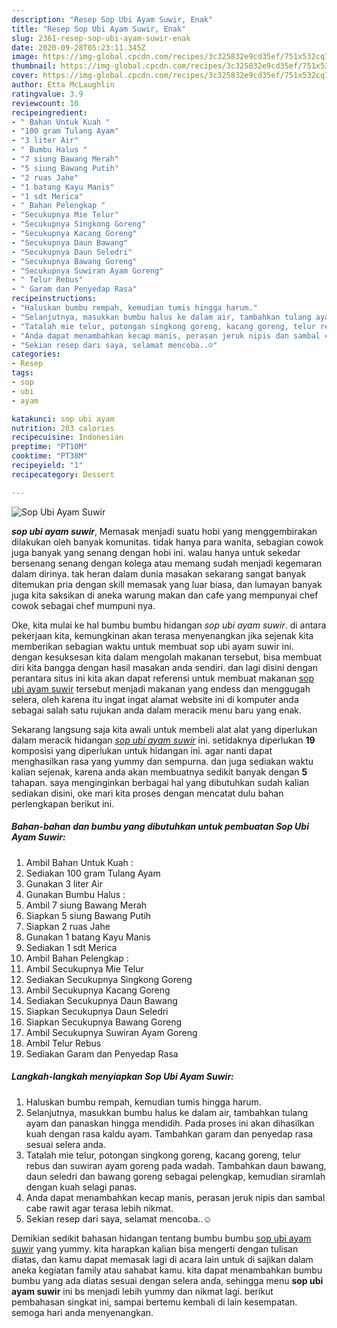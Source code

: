 ```yaml
---
description: "Resep Sop Ubi Ayam Suwir, Enak"
title: "Resep Sop Ubi Ayam Suwir, Enak"
slug: 2361-resep-sop-ubi-ayam-suwir-enak
date: 2020-09-28T05:23:11.345Z
image: https://img-global.cpcdn.com/recipes/3c325832e9cd35ef/751x532cq70/sop-ubi-ayam-suwir-foto-resep-utama.jpg
thumbnail: https://img-global.cpcdn.com/recipes/3c325832e9cd35ef/751x532cq70/sop-ubi-ayam-suwir-foto-resep-utama.jpg
cover: https://img-global.cpcdn.com/recipes/3c325832e9cd35ef/751x532cq70/sop-ubi-ayam-suwir-foto-resep-utama.jpg
author: Etta McLaughlin
ratingvalue: 3.9
reviewcount: 10
recipeingredient:
- " Bahan Untuk Kuah "
- "100 gram Tulang Ayam"
- "3 liter Air"
- " Bumbu Halus "
- "7 siung Bawang Merah"
- "5 siung Bawang Putih"
- "2 ruas Jahe"
- "1 batang Kayu Manis"
- "1 sdt Merica"
- " Bahan Pelengkap "
- "Secukupnya Mie Telur"
- "Secukupnya Singkong Goreng"
- "Secukupnya Kacang Goreng"
- "Secukupnya Daun Bawang"
- "Secukupnya Daun Seledri"
- "Secukupnya Bawang Goreng"
- "Secukupnya Suwiran Ayam Goreng"
- " Telur Rebus"
- " Garam dan Penyedap Rasa"
recipeinstructions:
- "Haluskan bumbu rempah, kemudian tumis hingga harum."
- "Selanjutnya, masukkan bumbu halus ke dalam air, tambahkan tulang ayam dan panaskan hingga mendidih. Pada proses ini akan dihasilkan kuah dengan rasa kaldu ayam. Tambahkan garam dan penyedap rasa sesuai selera anda."
- "Tatalah mie telur, potongan singkong goreng, kacang goreng, telur rebus dan suwiran ayam goreng pada wadah. Tambahkan daun bawang, daun seledri dan bawang goreng sebagai pelengkap, kemudian siramlah dengan kuah selagi panas."
- "Anda dapat menambahkan kecap manis, perasan jeruk nipis dan sambal cabe rawit agar terasa lebih nikmat."
- "Sekian resep dari saya, selamat mencoba..☺"
categories:
- Resep
tags:
- sop
- ubi
- ayam

katakunci: sop ubi ayam 
nutrition: 203 calories
recipecuisine: Indonesian
preptime: "PT10M"
cooktime: "PT38M"
recipeyield: "1"
recipecategory: Dessert

---
```



![Sop Ubi Ayam Suwir](https://img-global.cpcdn.com/recipes/3c325832e9cd35ef/751x532cq70/sop-ubi-ayam-suwir-foto-resep-utama.jpg)

<b><i>sop ubi ayam suwir</i></b>, Memasak menjadi suatu hobi yang menggembirakan dilakukan oleh banyak komunitas. tidak hanya para wanita, sebagian cowok juga banyak yang senang dengan hobi ini. walau hanya untuk sekedar bersenang senang dengan kolega atau memang sudah menjadi kegemaran dalam dirinya. tak heran dalam dunia masakan sekarang sangat banyak ditemukan pria dengan skill memasak yang luar biasa, dan lumayan banyak juga kita saksikan di aneka warung makan dan cafe yang mempunyai chef cowok sebagai chef mumpuni nya.



Oke, kita mulai ke hal bumbu bumbu hidangan <i>sop ubi ayam suwir</i>. di antara pekerjaan kita, kemungkinan akan terasa menyenangkan jika sejenak kita memberikan sebagian waktu untuk membuat sop ubi ayam suwir ini. dengan kesuksesan kita dalam mengolah makanan tersebut, bisa membuat diri kita bangga dengan hasil masakan anda sendiri. dan lagi disini dengan perantara situs ini kita akan dapat referensi untuk membuat makanan <u>sop ubi ayam suwir</u> tersebut menjadi makanan yang endess dan menggugah selera, oleh karena itu ingat ingat alamat website ini di komputer anda sebagai salah satu rujukan anda dalam meracik menu baru yang enak.


Sekarang langsung saja kita awali untuk membeli alat alat yang diperlukan dalam meracik hidangan <u><i>sop ubi ayam suwir</i></u> ini. setidaknya diperlukan <b>19</b> komposisi yang diperlukan untuk hidangan ini. agar nanti dapat menghasilkan rasa yang yummy dan sempurna. dan juga sediakan waktu kalian sejenak, karena anda akan membuatnya sedikit banyak dengan <b>5</b> tahapan. saya menginginkan berbagai hal yang dibutuhkan sudah kalian sediakan disini, oke mari kita proses dengan mencatat dulu bahan perlengkapan berikut ini.

<!--inarticleads1-->

##### Bahan-bahan dan bumbu yang dibutuhkan untuk pembuatan Sop Ubi Ayam Suwir:

1. Ambil  Bahan Untuk Kuah :
1. Sediakan 100 gram Tulang Ayam
1. Gunakan 3 liter Air
1. Gunakan  Bumbu Halus :
1. Ambil 7 siung Bawang Merah
1. Siapkan 5 siung Bawang Putih
1. Siapkan 2 ruas Jahe
1. Gunakan 1 batang Kayu Manis
1. Sediakan 1 sdt Merica
1. Ambil  Bahan Pelengkap :
1. Ambil Secukupnya Mie Telur
1. Sediakan Secukupnya Singkong Goreng
1. Ambil Secukupnya Kacang Goreng
1. Sediakan Secukupnya Daun Bawang
1. Siapkan Secukupnya Daun Seledri
1. Siapkan Secukupnya Bawang Goreng
1. Ambil Secukupnya Suwiran Ayam Goreng
1. Ambil  Telur Rebus
1. Sediakan  Garam dan Penyedap Rasa




<!--inarticleads2-->

##### Langkah-langkah menyiapkan Sop Ubi Ayam Suwir:

1. Haluskan bumbu rempah, kemudian tumis hingga harum.
1. Selanjutnya, masukkan bumbu halus ke dalam air, tambahkan tulang ayam dan panaskan hingga mendidih. Pada proses ini akan dihasilkan kuah dengan rasa kaldu ayam. Tambahkan garam dan penyedap rasa sesuai selera anda.
1. Tatalah mie telur, potongan singkong goreng, kacang goreng, telur rebus dan suwiran ayam goreng pada wadah. Tambahkan daun bawang, daun seledri dan bawang goreng sebagai pelengkap, kemudian siramlah dengan kuah selagi panas.
1. Anda dapat menambahkan kecap manis, perasan jeruk nipis dan sambal cabe rawit agar terasa lebih nikmat.
1. Sekian resep dari saya, selamat mencoba..☺




Demikian sedikit bahasan hidangan tentang bumbu bumbu <u>sop ubi ayam suwir</u> yang yummy. kita harapkan kalian bisa mengerti dengan tulisan diatas, dan kamu dapat memasak lagi di acara lain untuk di sajikan dalam aneka kegiatan family atau sahabat kamu. kita dapat menambahkan bumbu bumbu yang ada diatas sesuai dengan selera anda, sehingga menu <b>sop ubi ayam suwir</b> ini bs menjadi lebih yummy dan nikmat lagi. berikut pembahasan singkat ini, sampai bertemu kembali di lain kesempatan. semoga hari anda menyenangkan.
